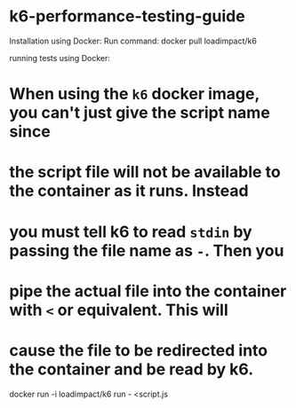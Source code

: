 # k6-performance-testing-guide

Installation using Docker:
Run command: docker pull loadimpact/k6

running tests using Docker:
# When using the `k6` docker image, you can't just give the script name since
# the script file will not be available to the container as it runs. Instead
# you must tell k6 to read `stdin` by passing the file name as `-`. Then you
# pipe the actual file into the container with `<` or equivalent. This will
# cause the file to be redirected into the container and be read by k6.

docker run -i loadimpact/k6 run - <script.js
